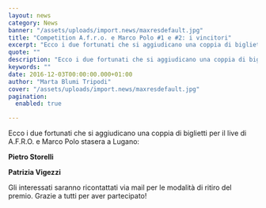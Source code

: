 ```yaml
---
layout: news
category: News
banner: "/assets/uploads/import.news/maxresdefault.jpg"
title: "Competition A.f.r.o. e Marco Polo #1 e #2: i vincitori"
excerpt: "Ecco i due fortunati che si aggiudicano una coppia di biglietti per il live di A.F.R.O. e Marco Polo stasera a Lugano: Pietro Storelli Patrizia Vigezzi Gli interessati saranno ricontattati via mail per le modalità di ritiro del premio. Grazie a tutti per aver partecipato!"
quote: ""
description: "Ecco i due fortunati che si aggiudicano una coppia di biglietti per il live di A.F.R.O. e Marco Polo stasera a Lugano: Pietro Storelli Patrizia Vigezzi Gli interessati saranno ricontattati via mail per le modalità di ritiro del premio. Grazie a tutti per aver partecipato!"
keywords: ""
date: 2016-12-03T00:00:00.000+01:00
author: "Marta Blumi Tripodi"
cover: "/assets/uploads/import.news/maxresdefault.jpg"
pagination:
  enabled: true

---
```


Ecco i due fortunati che si aggiudicano una coppia di biglietti per il live di A.F.R.O. e Marco Polo stasera a Lugano:

**Pietro Storelli**

**Patrizia Vigezzi**

Gli interessati saranno ricontattati via mail per le modalità di ritiro del premio. Grazie a tutti per aver partecipato!